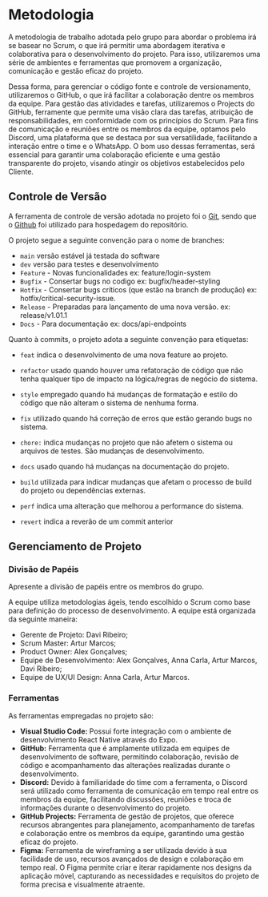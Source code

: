 
# Metodologia

A metodologia de trabalho adotada pelo grupo para abordar o problema irá se basear no Scrum, o que irá permitir uma abordagem iterativa e colaborativa para o desenvolvimento do projeto. Para isso, utilizaremos uma série de ambientes e ferramentas que promovem a organização, comunicação e gestão eficaz do projeto.

Dessa forma, para gerenciar o código fonte e controle de versionamento, utilizaremos o GitHub, o que irá facilitar a colaboração dentre os membros da equipe. Para gestão das atividades e tarefas, utilizaremos o Projects do GitHub, ferramente que permite uma visão clara das tarefas, atribuição de responsabilidades, em conformidade com os princípios do Scrum. Para fins de comunicação e reuniões entre os membros da equipe, optamos pelo Discord, uma plataforma que se destaca por sua versatilidade, facilitando a interação entre o time e o WhatsApp. O bom uso dessas ferramentas, será essencial para garantir uma colaboração eficiente e uma gestão transparente do projeto, visando atingir os objetivos estabelecidos pelo Cliente.

<!--
<span style="color:red">Pré-requisitos: <a href="2-Especificação do Projeto.md"> Documentação de Especificação</a></span>

Descreva aqui a metodologia de trabalho do grupo para atacar o problema. Definições sobre os ambiente de trabalho utilizados pela  equipe para desenvolver o projeto. Abrange a relação de ambientes utilizados, a estrutura para gestão do código fonte, além da definição do processo e ferramenta através dos quais a equipe se organiza (Gestão de Times).
-->

<!--
## Relação de Ambientes de Trabalho

| Ambiente          | Plataforma        | Link de Acesso                                |
|-------------------|-------------------|-----------------------------------------------|
| Controle de Versão| GitHub            | [GitHub](https://github.com/)                |
| Gestão de Atividades | ClickUp        | [ClickUp](https://github.com/orgs/ICEI-PUCMinas-PSG-SI-TI/projects/24)              |
| Comunicação       | Discord           | [Discord](https://discord.com/)              |


Os artefatos do projeto são desenvolvidos a partir de diversas plataformas e a relação dos ambientes com seu respectivo propósito deverá ser apresentada em uma tabela que especifica que detalha Ambiente, Plataforma e Link de Acesso. 
Nota: Vide documento modelo do estudo de caso "Portal de Notícias" e defina também os ambientes e frameworks que serão utilizados no desenvolvimento de aplicações móveis.
-->
## Controle de Versão

A ferramenta de controle de versão adotada no projeto foi o
[Git](https://git-scm.com/), sendo que o [Github](https://github.com/ICEI-PUCMinas-PSG-SI-TI/icei-pucminas-psg-ads-ti-tiam-2024-1-nordus)
foi utilizado para hospedagem do repositório.

O projeto segue a seguinte convenção para o nome de branches:

- `main` versão estável já testada do software
- `dev` versão para testes e desenvolvimento
- `Feature` - Novas funcionalidades ex: feature/login-system
- `Bugfix` - Consertar bugs no codigo ex: bugfix/header-styling
- `Hotfix` - Consertar bugs críticos (que estão na branch de produção) ex: hotfix/critical-security-issue.
- `Release` - Preparadas para lançamento de uma nova versão. ex: release/v1.01.1
- `Docs` - Para documentação ex: docs/api-endpoints

Quanto à commits, o projeto adota a seguinte convenção para etiquetas:

- `feat` indica o desenvolvimento de uma nova feature ao projeto.

- `refactor` usado quando houver uma refatoração de código que não tenha qualquer tipo de impacto na lógica/regras de negócio do sistema.

- `style` empregado quando há mudanças de formatação e estilo do código que não alteram o sistema de nenhuma forma.

- `fix` utilizado quando há correção de erros que estão gerando bugs no sistema.

- `chore:` indica mudanças no projeto que não afetem o sistema ou arquivos de testes. São mudanças de desenvolvimento.

- `docs` usado quando há mudanças na documentação do projeto.

- `build` utilizada para indicar mudanças que afetam o processo de build do projeto ou dependências externas.

- `perf` indica uma alteração que melhorou a performance do sistema.

- `revert` indica a reverão de um commit anterior

<!--
Discuta como a configuração do projeto foi feita na ferramenta de versionamento escolhida. Exponha como a gerência de tags, merges, commits e branchs é realizada. Discuta como a gerência de issues foi realizada.

> **Links Úteis**:
> - [Microfundamento: Gerência de Configuração](https://pucminas.instructure.com/courses/87878/)
> - [Tutorial GitHub](https://guides.github.com/activities/hello-world/)
> - [Git e Github](https://www.youtube.com/playlist?list=PLHz_AreHm4dm7ZULPAmadvNhH6vk9oNZA)
>  - [Comparando fluxos de trabalho](https://www.atlassian.com/br/git/tutorials/comparing-workflows)
> - [Understanding the GitHub flow](https://guides.github.com/introduction/flow/)
> - [The gitflow workflow - in less than 5 mins](https://www.youtube.com/watch?v=1SXpE08hvGs)
-->
## Gerenciamento de Projeto

### Divisão de Papéis

Apresente a divisão de papéis entre os membros do grupo.

A equipe utiliza metodologias ágeis, tendo escolhido o Scrum como base para definição do processo de desenvolvimento. A equipe está organizada da seguinte maneira:

- Gerente de Projeto: Davi Ribeiro;
- Scrum Master: Artur Marcos;
- Product Owner: Alex Gonçalves;
- Equipe de Desenvolvimento: Alex Gonçalves, Anna Carla, Artur Marcos, Davi Ribeiro;
- Equipe de UX/UI Design: Anna Carla, Artur Marcos.

<!--
> **Links Úteis**:
> - [11 Passos Essenciais para Implantar Scrum no seu Projeto](https://mindmaster.com.br/scrum-11-passos/)
> - [Scrum em 9 minutos](https://www.youtube.com/watch?v=XfvQWnRgxG0)
> - [Os papéis do Scrum e a verdade sobre cargos nessa técnica](https://www.atlassian.com/br/agile/scrum/roles)
-->

<!--
### Processo

Coloque  informações sobre detalhes da implementação do Scrum seguido pelo grupo. O grupo deverá fazer uso do recurso de gerenciamento de projeto oferecido pelo GitHub, que permite acompanhar o andamento do projeto, a execução das tarefas e o status de desenvolvimento da solução.
 
> **Links Úteis**:
> - [Planejamento e Gestáo Ágil de Projetos](https://pucminas.instructure.com/courses/87878/pages/unidade-2-tema-2-utilizacao-de-ferramentas-para-controle-de-versoes-de-software)
> - [Sobre quadros de projeto](https://docs.github.com/pt/issues/organizing-your-work-with-project-boards/managing-project-boards/about-project-boards)
> - [Project management, made simple](https://github.com/features/project-management/)
> - [Sobre quadros de projeto](https://docs.github.com/pt/github/managing-your-work-on-github/about-project-boards)
> - [Como criar Backlogs no Github](https://www.youtube.com/watch?v=RXEy6CFu9Hk)
> - [Tutorial Slack](https://slack.com/intl/en-br/)

-->
### Ferramentas

As ferramentas empregadas no projeto são:

- **Visual Studio Code:** Possui forte integração com o ambiente de desenvolvimento React Native através do Expo.
- **GitHub:** Ferramenta que é amplamente utilizada em equipes de desenvolvimento de software, permitindo colaboração, revisão de código e acompanhamento das alterações realizadas durante o desenvolvimento.
- **Discord:** Devido à familiaridade do time com a ferramenta, o Discord será utilizado como ferramenta de comunicação em tempo real entre os membros da equipe, facilitando discussões, reuniões e troca de informações durante o desenvolvimento do projeto.
- **GitHub Projects:** Ferramenta de gestão de projetos, que oferece recursos abrangentes para planejamento, acompanhamento de tarefas e colaboração entre os membros da equipe, garantindo uma gestão eficaz do projeto.
- **Figma:** Ferramenta de wireframing a ser utilizada devido à sua facilidade de uso, recursos avançados de design e colaboração em tempo real. O Figma permite criar e iterar rapidamente nos designs da aplicação móvel, capturando as necessidades e requisitos do projeto de forma precisa e visualmente atraente.

<!--
O editor de código foi escolhido porque ele possui uma integração com o sistema de versão. As ferramentas de comunicação utilizadas possuem integração semelhante e por isso foram selecionadas. Por fim, para criar diagramas utilizamos essa ferramenta por melhor captar as necessidades da nossa solução.

Liste quais ferramentas foram empregadas no desenvolvimento do projeto, justificando a escolha delas, sempre que possível.
 
> **Possíveis Ferramentas que auxiliarão no gerenciamento**: 
> - [Slack](https://slack.com/)
> - [Github](https://github.com/)
-->
